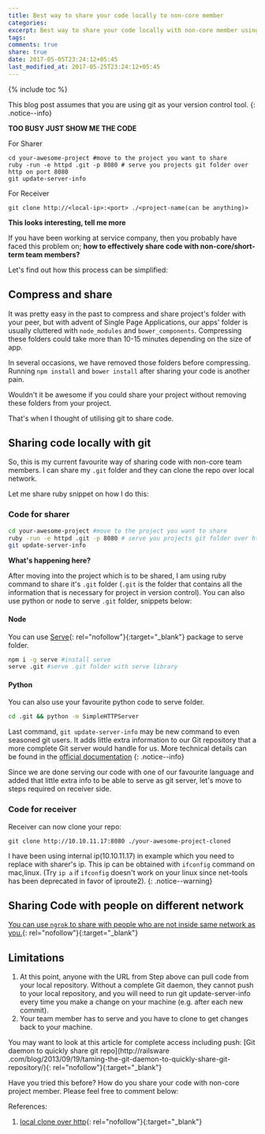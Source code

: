 ```yaml
---
title: Best way to share your code locally to non-core member
categories:
excerpt: Best way to share your code locally with non-core member using git, ruby/node/python.
tags:
comments: true
share: true
date: 2017-05-05T23:24:12+05:45
last_modified_at: 2017-05-25T23:24:12+05:45
---
```

{% include toc %}

This blog post assumes that you are using git as your version control tool.
{: .notice--info}

**TOO BUSY JUST SHOW ME THE CODE**

For Sharer
```
cd your-awesome-project #move to the project you want to share
ruby -run -e httpd .git -p 8080 # serve you projects git folder over http on port 8080
git update-server-info
```
For Receiver
```
git clone http://<local-ip>:<port> ./<project-name(can be anything)>
```

**This looks interesting, tell me more**

If you have been working at service company, then you probably have faced this problem on; **how to effectively share code with non-core/short-term team members?**

Let's find out how this process can be simplified:

## Compress and share

It was pretty easy in the past to compress and share project's folder with your peer, but with advent of Single Page Applications, our apps' folder is usually cluttered with `node_modules` and `bower_components`. Compressing these folders could take more than 10-15 minutes depending on the size of app.

In several occasions, we have removed those folders before compressing. Running `npm install` and `bower install` after sharing your code is another pain.

Wouldn't it be awesome if you could share your project without removing these folders from your project.

That's when I thought of utilising git to share code.

## Sharing code locally with git

So, this is my current favourite way of sharing code with non-core team members. I can share my `.git` folder and they can clone the repo over local network.

Let me share ruby snippet on how I do this:

### Code for sharer
```sh
cd your-awesome-project #move to the project you want to share
ruby -run -e httpd .git -p 8080 # serve you projects git folder over http on port 8080
git update-server-info
```

**What's happening here?**

After moving into the project which is to be shared, I am using ruby command to share it's `.git` folder (`.git` is the folder that contains all the information that is necessary for project in version control). You can also use python or node to serve `.git` folder, snippets below:

#### Node

You can use [Serve](https://www.npmjs.com/package/serve){: rel="nofollow"}{:target="_blank"} package to serve folder.

```sh
npm i -g serve #install serve
serve .git #serve .git folder with serve library
```

#### Python

You can also use your favourite python code to serve folder.

```sh
cd .git && python -m SimpleHTTPServer
```

Last command, `git update-server-info` may be new command to even seasoned git users. It adds little extra information to our Git repository that a more complete Git server would handle for us. More technical details can be found in the [official
documentation](https://git-scm.com/docs/git-update-server-info)
{: .notice--info}

Since we are done serving our code with one of our favourite language and added that little extra info to be able to serve as git server, let's move to steps required on receiver side.

### Code for receiver

Receiver can now clone your repo:

```
git clone http://10.10.11.17:8080 ./your-awesome-project-cloned
```

I have been using internal ip(10.10.11.17) in example which you need to replace with sharer's ip.
This ip can be obtained with `ifconfig` command on mac,linux. (Try `ip a` if `ifconfig` doesn't work on your linux since net-tools has been deprecated in favor of iproute2).
{: .notice--warning}

## Sharing Code with people on different network

[You can use `ngrok` to share with people who are not inside same network as you.](https://www.sitepoint.com/use-ngrok-test-local-site/){: rel="nofollow"}{:target="_blank"}

## **Limitations**

1. At this point, anyone with the URL from Step above can pull code from your local repository. Without a complete Git daemon, they cannot push to your local repository, and you will need to run git update-server-info every time you make a change on your machine (e.g. after each new commit).
2. Your team member has to serve and you have to clone to get changes back to your machine.

You may want to look at this article for complete access including push:
[Git daemon to quickly share git repo](http://railsware
.com/blog/2013/09/19/taming-the-git-daemon-to-quickly-share-git-repository/){: rel="nofollow"}{:target="_blank"}

Have you tried this before? How do you share your code with non-core project member. Please feel free to comment below:

References:
1. [local clone over http](http://blog.testdouble.com/posts/2017-02-01-local-clone-over-http.html){: rel="nofollow"}{:target="_blank"}
